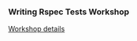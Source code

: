 ### Writing Rspec Tests Workshop

[Workshop details](https://github.com/ruchiramani/testing-wdf-000)
